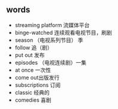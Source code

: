 ## words
* streaming platform 流媒体平台
* binge-watched 连续观看电视节目，刷剧
* season （电视系列节目） 季
* follow 追（剧）
* put out 发布
* episodes （电视连续剧）一集
* at once 一次性
* come out出版发行
* subscriptions 订阅
* classic 经典的
* comedies 喜剧
